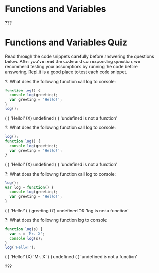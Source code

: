 # Functions and Variables

???

# Functions and Variables Quiz

Read through the code snippets carefully before answering the questions below.
After you've read the code and corresponding question, we recommend testing your
assumptions by running the code before answering. [Repl.it](https://repl.it/) is
a good place to test each code snippet.

?: What does the following function call log to console:

```javascript
function log() {
  console.log(greeting);
  var greeting = 'Hello!';
}
log();
```

( ) 'Hello!'
(X) undefined
( ) 'undefined is not a function'

?: What does the following function call log to console:

```javascript
log();
function log() {
  console.log(greeting);
  var greeting = 'Hello!';
}
```

( ) 'Hello!'
(X) undefined
( ) 'undefined is not a function'

?: What does the following function call log to console:

```javascript
log();
var log = function() {
  console.log(greeting);
  var greeting = 'Hello!';
}
```

( ) 'Hello!'
( ) greeting
(X) undefined OR 'log is not a function'

?: What does the following function log to console:

```javascript
function log(s) {
  var s = 'Mr. X';
  console.log(s);
}
log('Hello!');
```

( ) 'Hello!'
(X) 'Mr. X'
( ) undefined
( ) 'undefined is not a function'

???
